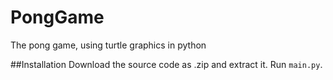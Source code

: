 # PongGame
The pong game, using turtle graphics in python

##Installation
Download the source code as .zip and extract it.
Run `main.py`.
